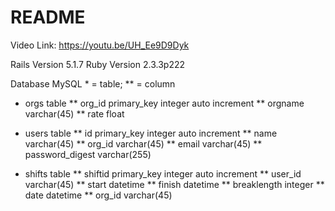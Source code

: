 # README
Video Link: https://youtu.be/UH_Ee9D9Dyk

Rails Version 5.1.7
Ruby Version 2.3.3p222

Database MySQL * = table; ** = column 
* orgs table
** org_id primary_key integer auto increment
** orgname varchar(45)
** rate float

* users table
** id primary_key integer auto increment
** name varchar(45)
** org_id varchar(45)
** email varchar(45)
** password_digest varchar(255)

* shifts table
** shiftid primary_key integer auto increment
** user_id varchar(45)
** start datetime
** finish datetime
** breaklength integer
** date datetime
** org_id varchar(45)
